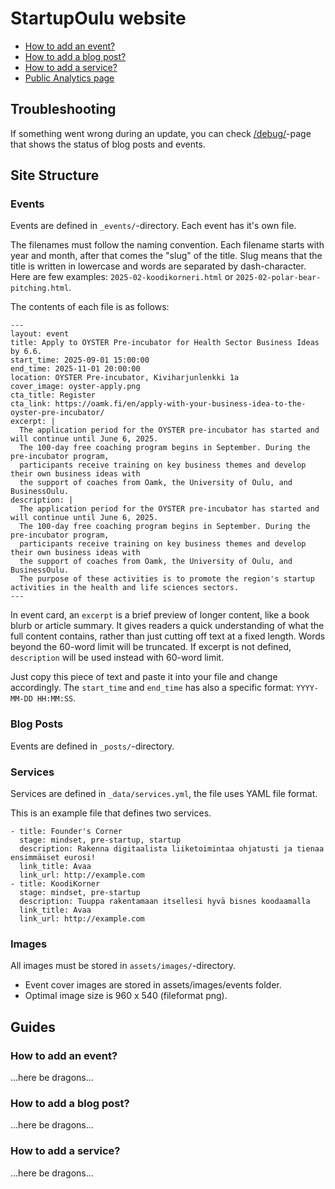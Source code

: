 # StartupOulu website

- [How to add an event?](#how-to-add-an-event)
- [How to add a blog post?](#how-to-add-a-blog-post)
- [How to add a service?](#how-to-add-a-service)
- [Public Analytics page](https://plausible.io/share/startupoulu.com?auth=EGvvedQd9yAzpwIIp5-_g)

## Troubleshooting

If something went wrong during an update, you can check [/debug/](debug)-page that shows the status of blog posts and events. 

## Site Structure

### Events

Events are defined in `_events/`-directory. Each event has it's own file. 

The filenames must follow the naming convention. Each filename starts with year and month, after that comes the "slug" of the title. Slug means that the title is written in lowercase and words are separated by dash-character. Here are few examples: `2025-02-koodikorneri.html` or `2025-02-polar-bear-pitching.html`.

The contents of each file is as follows:

```
---
layout: event
title: Apply to OYSTER Pre-incubator for Health Sector Business Ideas by 6.6.
start_time: 2025-09-01 15:00:00
end_time: 2025-11-01 20:00:00
location: OYSTER Pre-incubator, Kiviharjunlenkki 1a
cover_image: oyster-apply.png
cta_title: Register
cta_link: https://oamk.fi/en/apply-with-your-business-idea-to-the-oyster-pre-incubator/
excerpt: |
  The application period for the OYSTER pre-incubator has started and will continue until June 6, 2025. 
  The 100-day free coaching program begins in September. During the pre-incubator program, 
  participants receive training on key business themes and develop their own business ideas with 
  the support of coaches from Oamk, the University of Oulu, and BusinessOulu.
description: |
  The application period for the OYSTER pre-incubator has started and will continue until June 6, 2025. 
  The 100-day free coaching program begins in September. During the pre-incubator program, 
  participants receive training on key business themes and develop their own business ideas with 
  the support of coaches from Oamk, the University of Oulu, and BusinessOulu. 
  The purpose of these activities is to promote the region's startup activities in the health and life sciences sectors. 
---
```

In event card, an `excerpt` is a brief preview of longer content, like a book blurb or article summary. It gives readers a quick understanding of what the full content contains, rather than just cutting off text at a fixed length. Words beyond the 60-word limit will be truncated. If excerpt is not defined, `description` will be used instead with 60-word limit.

Just copy this piece of text and paste it into your file and change accordingly. The `start_time` and `end_time` has also a specific format: `YYYY-MM-DD HH:MM:SS`.

### Blog Posts

Events are defined in `_posts/`-directory.

### Services

Services are defined in `_data/services.yml`, the file uses YAML file format. 

This is an example file that defines two services.

```
- title: Founder's Corner
  stage: mindset, pre-startup, startup
  description: Rakenna digitaalista liiketoimintaa ohjatusti ja tienaa ensimmäiset eurosi!
  link_title: Avaa
  link_url: http://example.com
- title: KoodiKorner
  stage: mindset, pre-startup
  description: Tuuppa rakentamaan itsellesi hyvä bisnes koodaamalla
  link_title: Avaa
  link_url: http://example.com
```

### Images

All images must be stored in `assets/images/`-directory. 

- Event cover images are stored in assets/images/events folder. 
- Optimal image size is 960 x 540 (fileformat png).


## Guides

### How to add an event?

...here be dragons...

### How to add a blog post?

...here be dragons...

### How to add a service?

...here be dragons...

